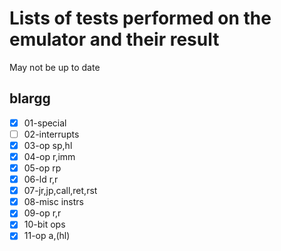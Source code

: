 # Lists of tests performed on the emulator and their result
May not be up to date
## blargg
- [x] 01-special
- [ ] 02-interrupts
- [x] 03-op sp,hl
- [x] 04-op r,imm
- [x] 05-op rp
- [x] 06-ld r,r
- [x] 07-jr,jp,call,ret,rst
- [x] 08-misc instrs
- [x] 09-op r,r
- [x] 10-bit ops
- [x] 11-op a,(hl)